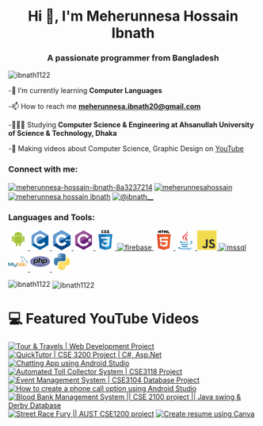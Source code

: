 <h1 align="center">Hi 👋, I'm Meherunnesa Hossain Ibnath</h1>
<h3 align="center">A passionate programmer from Bangladesh</h3>

<p align="left"> <img src="https://komarev.com/ghpvc/?username=ibnath1122&label=Profile%20views&color=0e75b6&style=flat" alt="ibnath1122" /> </p>

-🌱 I’m currently learning **Computer Languages**

-📫 How to reach me **meherunnesa.ibnath20@gmail.com**

-👩🏻‍🎓 Studying <b>Computer Science & Engineering at Ahsanullah University of Science & Technology, Dhaka</b><br/>

-🎨 Making videos about Computer Science, Graphic Design on [YouTube](https://www.youtube.com/@meherunnesahossainibnath5217)<br/>

<h3 align="left">Connect with me:</h3>
<p align="left">
<a href="https://linkedin.com/in/meherunnesa-hossain-ibnath-8a3237214" target="blank"><img align="center" src="https://raw.githubusercontent.com/rahuldkjain/github-profile-readme-generator/master/src/images/icons/Social/linked-in-alt.svg" alt="meherunnesa-hossain-ibnath-8a3237214" height="30" width="40" /></a>
<a href="https://www.behance.net/meherunnesahossain" target="blank"><img align="center" src="https://raw.githubusercontent.com/rahuldkjain/github-profile-readme-generator/master/src/images/icons/Social/behance.svg" alt="meherunnesahossain" height="30" width="40" /></a>
<a href="https://www.youtube.com/@meherunnesahossainibnath5217" target="blank"><img align="center" src="https://raw.githubusercontent.com/rahuldkjain/github-profile-readme-generator/master/src/images/icons/Social/youtube.svg" alt="meherunnesa hossain ibnath" height="30" width="40" /></a>
<a href="https://codeforces.com/profile/@ibnath__" target="blank"><img align="center" src="https://raw.githubusercontent.com/rahuldkjain/github-profile-readme-generator/master/src/images/icons/Social/codeforces.svg" alt="@ibnath__" height="30" width="40" /></a>
</p>

<h3 align="left">Languages and Tools:</h3>
<p align="left"> <a href="https://developer.android.com" target="blank" rel="noreferrer"> <img src="https://raw.githubusercontent.com/devicons/devicon/master/icons/android/android-original-wordmark.svg" alt="android" width="40" height="40"/> </a> <a href="https://www.cprogramming.com/" target="blank" rel="noreferrer"> <img src="https://raw.githubusercontent.com/devicons/devicon/master/icons/c/c-original.svg" alt="c" width="40" height="40"/> </a> <a href="https://www.w3schools.com/cpp/" target="blank" rel="noreferrer"> <img src="https://raw.githubusercontent.com/devicons/devicon/master/icons/cplusplus/cplusplus-original.svg" alt="cplusplus" width="40" height="40"/> </a> <a href="https://www.w3schools.com/cs/" target="blank" rel="noreferrer"> <img src="https://raw.githubusercontent.com/devicons/devicon/master/icons/csharp/csharp-original.svg" alt="csharp" width="40" height="40"/> </a> <a href="https://www.w3schools.com/css/" target="blank" rel="noreferrer"> <img src="https://raw.githubusercontent.com/devicons/devicon/master/icons/css3/css3-original-wordmark.svg" alt="css3" width="40" height="40"/> </a> <a href="https://firebase.google.com/" target="_blank" rel="noreferrer"> <img src="https://www.vectorlogo.zone/logos/firebase/firebase-icon.svg" alt="firebase" width="40" height="40"/> </a> <a href="https://www.w3.org/html/" target="blank" rel="noreferrer"> <img src="https://raw.githubusercontent.com/devicons/devicon/master/icons/html5/html5-original-wordmark.svg" alt="html5" width="40" height="40"/> </a> <a href="https://www.java.com" target="blank" rel="noreferrer"> <img src="https://raw.githubusercontent.com/devicons/devicon/master/icons/java/java-original.svg" alt="java" width="40" height="40"/> </a> <a href="https://developer.mozilla.org/en-US/docs/Web/JavaScript" target="blank" rel="noreferrer"> <img src="https://raw.githubusercontent.com/devicons/devicon/master/icons/javascript/javascript-original.svg" alt="javascript" width="40" height="40"/> </a> <a href="https://www.microsoft.com/en-us/sql-server" target="_blank" rel="noreferrer"> <img src="https://www.svgrepo.com/show/303229/microsoft-sql-server-logo.svg" alt="mssql" width="40" height="40"/> </a> <a href="https://www.mysql.com/" target="blank" rel="noreferrer"> <img src="https://raw.githubusercontent.com/devicons/devicon/master/icons/mysql/mysql-original-wordmark.svg" alt="mysql" width="40" height="40"/> </a> <a href="https://www.php.net" target="blank" rel="noreferrer"> <img src="https://raw.githubusercontent.com/devicons/devicon/master/icons/php/php-original.svg" alt="php" width="40" height="40"/> </a> <a href="https://www.python.org" target="blank" rel="noreferrer"> <img src="https://raw.githubusercontent.com/devicons/devicon/master/icons/python/python-original.svg" alt="python" width="40" height="40"/> </a> </p>


<p><img align="left" src="https://github-readme-stats.vercel.app/api/top-langs?username=ibnath1122&show_icons=true&locale=en&layout=compact" alt="ibnath1122" /></p>

<p>&nbsp;<img align="center" src="https://github-readme-stats.vercel.app/api?username=ibnath1122&show_icons=true&locale=en" alt="ibnath1122" /></p>

# 💻 Featured YouTube Videos
<!-- YouTube video cards from https://github.com/DenverCoder1/github-readme-youtube-cards -->
<!-- If you want to display the latest videos, then simply follow the instructions in the above repo. -->
<!-- If you however want to select which videos display, then you can manually generate the video link by changing the below parameters in angle brackets. -->
<!-- https://ytcards.demolab.com/?id=<video ID>&title=<video+title>&lang=en&timestamp=<video publish date in Unix time format>&background_color=%230d1117&title_color=%23ffffff&stats_color=%23dedede&max_title_lines=1&width=250&border_radius=5&duration=<video duration in seconds> "<video title>") -->
<!-- BEGIN YOUTUBE-CARDS -->
[![Tour & Travels | Web Development Project](https://ytcards.demolab.com/?id=B7A3xQYMAr8&title=Tour+%26+Travels+%7C+Web+Development+Project&lang=en&background_color=%230d1117&title_color=%23ffffff&stats_color=%23dedede&views=16&likes=3&time=6+months+ago&max_title_lines=1&width=250&border_radius=5&duration=436 "Tour & Travels | Web Development Project")](https://youtu.be/B7A3xQYMAr8?si=bPoyLQ-Qq0uo0Fk-)
[![QuickTutor | CSE 3200 Project | C#, Asp.Net](https://ytcards.demolab.com/?id=0MAPJtCIRmU&title=QuickTutor+%7C+CSE+3200+Project+%7C+C%23%2C+Asp.Net&lang=en&background_color=%230d1117&title_color=%23ffffff&stats_color=%23dedede&views=23&likes=1&max_title_lines=1&width=250&border_radius=5&duration=436 "QuickTutor | CSE 3200 Project | C#, Asp.Net")](https://youtu.be/0MAPJtCIRmU?si=BYfi53npy_eIOjlG)
[![Chatting App using Android Studio](https://ytcards.demolab.com/?id=YwuKI2InIqI&title=Chatting+App+using+Android+Studio+%7C%7C+Java+%7C%7C+CSE+2200&lang=en&background_color=%230d1117&title_color=%23ffffff&stats_color=%23dedede&views=89&likes=3&time=1+year+ago&max_title_lines=2&width=250&border_radius=5&duration=436 "Chatting App using Android Studio || Java || CSE 2200")](https://youtu.be/YwuKI2InIqI?si=81B_C69daKwzw-Rf)
[![Automated Toll Collector System | CSE3118 Project](https://ytcards.demolab.com/?id=gFR0kt_z66g&title=Automated+Toll+Collector+System+%7C+CSE3118+Project&lang=en&background_color=%230d1117&title_color=%23ffffff&stats_color=%23dedede&views=43&likes=1&time=11+months+ago&max_title_lines=1&width=250&border_radius=5&duration=436 "Automated Toll Collector System | CSE3118 Project")](https://youtu.be/gFR0kt_z66g?si=FOSjkCCt2MtC--kw)
[![Event Management System | CSE3104 Database Project](https://ytcards.demolab.com/?id=-BnzdqtrG4c&title=Event+Management+System+%7C+CSE3104+Database+Project&lang=en&background_color=%230d1117&title_color=%23ffffff&stats_color=%23dedede&views=127&likes=4&time=11+months+ago&max_title_lines=2&width=250&border_radius=5&duration=436 "Event Management System | CSE3104 Database Project")](https://youtu.be/-BnzdqtrG4c?si=giazDh-VpFnbulDY)
[![How to create a phone call option using Android Studio](https://ytcards.demolab.com/?id=4vR2yFjU02c&title=How+to+create+a+phone+call+option+using+Android+Studio&lang=en&background_color=%230d1117&title_color=%23ffffff&stats_color=%23dedede&views=33&likes=1&time=1+year+ago&max_title_lines=2&width=250&border_radius=5&duration=436 "How to create a phone call option using Android Studio")](https://youtu.be/4vR2yFjU02c?si=qxdhB74sJHgdwhm2)
[![Blood Bank Management System || CSE 2100 project || Java swing & Derby Database](https://ytcards.demolab.com/?id=5rYO4lZIYRw&title=Blood+Bank+Management+System+%7C%7C+CSE+2100+project+%7C%7C+Java+swing+%26+Derby+Database&lang=en&background_color=%230d1117&title_color=%23ffffff&stats_color=%23dedede&views=721&likes=15&time=1+year+ago&max_title_lines=2&width=250&border_radius=5&duration=436 "Blood Bank Management System || CSE 2100 project || Java swing & Derby Database")](https://youtu.be/5rYO4lZIYRw?si=N2Nnk1A9oFM94cwD)
[![Street Race Fury || AUST CSE1200 project](https://ytcards.demolab.com/?id=VLy8sHquSKg&title=Street+Race+Fury+%7C%7C+AUST+CSE1200+project&lang=en&background_color=%230d1117&title_color=%23ffffff&stats_color=%23dedede&views=178&likes=8&time=2+years+ago&max_title_lines=2&width=250&border_radius=5&duration=436 "Street Race Fury || AUST CSE1200 project")](https://youtu.be/VLy8sHquSKg?si=GtkSxPWgjYOxczu3)
[![Create resume using Canva](https://ytcards.demolab.com/?id=UqfngYOJ_zI&title=Create+resume+using+Canva&lang=en&background_color=%230d1117&title_color=%23ffffff&stats_color=%23dedede&views=21&likes=3&time=1+year+ago&max_title_lines=1&width=250&border_radius=5&duration=436 "Create resume using Canva")](https://youtu.be/UqfngYOJ_zI?si=UMpFzC7XSr6Dq1Kr)
<!-- END YOUTUBE-CARDS -->

